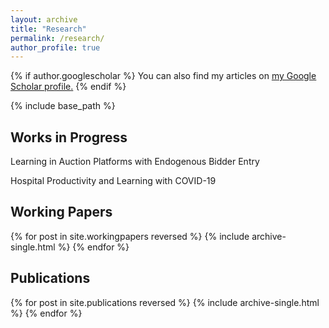 ```yaml
---
layout: archive
title: "Research"
permalink: /research/
author_profile: true
---
```


{% if author.googlescholar %}
  You can also find my articles on <u><a href="{{author.googlescholar}}">my Google Scholar profile</a>.</u>
{% endif %}

{% include base_path %}

## Works in Progress
Learning in Auction Platforms with Endogenous Bidder Entry

Hospital Productivity and Learning with COVID-19


## Working Papers
{% for post in site.workingpapers reversed %}
  {% include archive-single.html %}
{% endfor %}

## Publications
{% for post in site.publications reversed %}
  {% include archive-single.html %}
{% endfor %}
